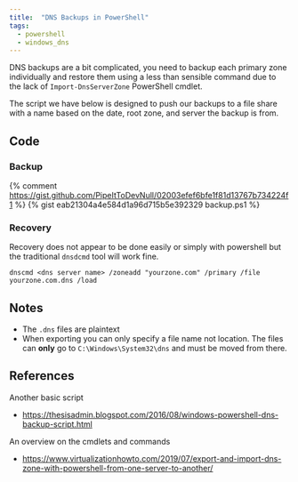 ```yaml
---
title:  "DNS Backups in PowerShell"
tags: 
  - powershell
  - windows_dns
---
```

DNS backups are a bit complicated, you need to backup each primary zone individually and restore them using a less than sensible command due to the lack of `Import-DnsServerZone` PowerShell cmdlet.

The script we have below is designed to push our backups to a file share with a name based on the date, root zone, and server the backup is from. 

## Code
### Backup
{% comment https://gist.github.com/PipeItToDevNull/02003efef6bfe1f81d13767b734224f1 %}
{% gist eab21304a4e584d1a96d715b5e392329 backup.ps1 %} 

### Recovery
Recovery does not appear to be done easily or simply with powershell but the traditional `dnsdcmd` tool will work fine.
```dos
dnscmd <dns server name> /zoneadd "yourzone.com" /primary /file yourzone.com.dns /load
```

## Notes
* The `.dns` files are plaintext
* When exporting you can only specify a file name not location. The files can **only** go to `C:\Windows\System32\dns` and must be moved from there.

## References
Another basic script
* https://thesisadmin.blogspot.com/2016/08/windows-powershell-dns-backup-script.html

An overview on the cmdlets and commands
* https://www.virtualizationhowto.com/2019/07/export-and-import-dns-zone-with-powershell-from-one-server-to-another/
